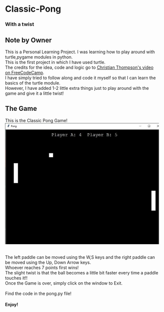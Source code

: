 # Classic-Pong
### With a twist

## Note by Owner 
This is a Personal Learning Project. I was learning how to play around with
turtle,pygame modules in python. <br>
This is the first project in which I have used turtle. <br>
The credits for the idea, code and logic go to [Christian Thompson's video on FreeCodeCamp](https://www.youtube.com/watch?v=XGf2GcyHPhc&t=8362s). <br>
I have simply tried to follow along and code it myself so that I can learn the basics of the turtle module. <br>
However, I have added 1-2 little extra things just to play around with the game and give it a little twist! <br>

## The Game
This is the Classic Pong Game! <br>
![Image](https://github.com/astitva1905/Classic-Pong/blob/main/image.jpeg)<br><br>

The left paddle can be moved using the W,S keys and the right paddle can be moved using the Up, Down Arrow keys. <br>
Whoever reaches 7 points first wins!<br>
The slight twist is that the ball becomes a little bit faster every time a paddle touches it!! <br>
Once the Game is over, simply click on the window to Exit. <br>
<br>
Find the code in the pong.py file!
#### Enjoy!


